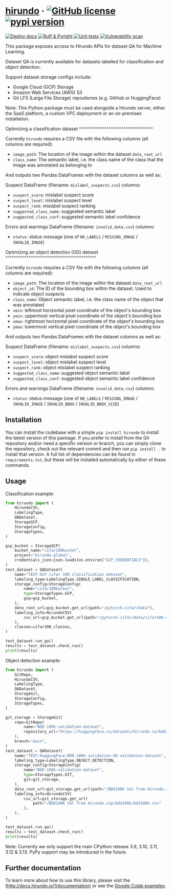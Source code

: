 # [hirundo](https://docs.hirundo.io/) · [![GitHub license](https://img.shields.io/badge/license-MIT-blue.svg)](https://github.com/Hirundo-io/hirundo-client/blob/main/LICENSE) [![pypi version](https://img.shields.io/pypi/v/hirundo)](https://pypi.org/project/hirundo/)

[![Deploy docs](https://github.com/Hirundo-io/hirundo-client/actions/workflows/update-docs.yaml/badge.svg)](https://github.com/Hirundo-io/hirundo-client/actions/workflows/update-docs.yaml) [![Ruff & Pyright](https://github.com/Hirundo-io/hirundo-client/actions/workflows/lint.yaml/badge.svg)](https://github.com/Hirundo-io/hirundo-client/actions/workflows/lint.yaml) [![Unit tests](https://github.com/Hirundo-io/hirundo-client/actions/workflows/pytest-full.yaml/badge.svg)](https://github.com/Hirundo-io/hirundo-client/actions/workflows/pytest-full.yaml) [![Vulnerability scan](https://github.com/Hirundo-io/hirundo-client/actions/workflows/safety-scan.yml/badge.svg)](https://github.com/Hirundo-io/hirundo-client/actions/workflows/safety-scan.yml)

This package exposes access to Hirundo APIs for dataset QA for Machine Learning.

Dataset QA is currently available for datasets labelled for classification and object detection.

Support dataset storage configs include:

- Google Cloud (GCP) Storage
- Amazon Web Services (AWS) S3
- Git LFS (Large File Storage) repositories (e.g. GitHub or HuggingFace)

Note: This Python package must be used alongside a Hirundo server, either the SaaS platform, a custom VPC deployment or an on-premises installation.

Optimizing a classification dataset
^^^^^^^^^^^^^^^^^^^^^^^^^^^^^^^^^^^

Currently `hirundo` requires a CSV file with the following columns (all columns are required):

- `image_path`: The location of the image within the dataset `data_root_url`
- `class_name`: The semantic label, i.e. the class name of the class that the image was annotated as belonging to

And outputs two Pandas DataFrames with the dataset columns as well as:

Suspect DataFrame (filename: `mislabel_suspects.csv`) columns:

- ``suspect_score``: mislabel suspect score
- ``suspect_level``: mislabel suspect level
- ``suspect_rank``: mislabel suspect ranking
- ``suggested_class_name``: suggested semantic label
- ``suggested_class_conf``: suggested semantic label confidence

Errors and warnings DataFrame (filename: `invalid_data.csv`) columns:

   - ``status``: status message (one of ``NO_LABELS`` / ``MISSING_IMAGE`` / ``INVALID_IMAGE``)

Optimizing an object detection (OD) dataset
^^^^^^^^^^^^^^^^^^^^^^^^^^^^^^^^^^^^^^^^^^^

Currently ``hirundo`` requires a CSV file with the following columns (all columns are required):

- ``image_path``: The location of the image within the dataset ``data_root_url``
- ``object_id``: The ID of the bounding box within the dataset. Used to indicate object suspects
- ``class_name``: Object semantic label, i.e. the class name of the object that was annotated
- ``xmin``: leftmost horizontal pixel coordinate of the object's bounding box
- ``ymin``: uppermost vertical pixel coordinate of the object's bounding box
- ``xmax``: rightmost horizontal pixel coordinate of the object's bounding box
- ``ymax``: lowermost vertical pixel coordinate of the object's bounding box


And outputs two Pandas DataFrames with the dataset columns as well as:

Suspect DataFrame (filename: `mislabel_suspects.csv`) columns:

- ``suspect_score``: object mislabel suspect score
- ``suspect_level``: object mislabel suspect level
- ``suspect_rank``: object mislabel suspect ranking
- ``suggested_class_name``: suggested object semantic label
- ``suggested_class_conf``: suggested object semantic label confidence

Errors and warnings DataFrame (filename: `invalid_data.csv`) columns:
   - ``status``: status message (one of ``NO_LABELS`` / ``MISSING_IMAGE`` / ``INVALID_IMAGE`` / ``INVALID_BBOX`` / ``INVALID_BBOX_SIZE``)

## Installation

You can install the codebase with a simple `pip install hirundo` to install the latest version of this package. If you prefer to install from the Git repository and/or need a specific version or branch, you can simply clone the repository, check out the relevant commit and then run `pip install .` to install that version. A full list of dependencies can be found in `requirements.txt`, but these will be installed automatically by either of these commands.

## Usage

Classification example:

```python
from hirundo import (
    HirundoCSV,
    LabelingType,
    QADataset,
    StorageGCP,
    StorageConfig,
    StorageTypes,
)

gcp_bucket = StorageGCP(
    bucket_name="cifar100bucket",
    project="Hirundo-global",
    credentials_json=json.loads(os.environ["GCP_CREDENTIALS"]),
)
test_dataset = QADataset(
    name="TEST-GCP cifar 100 classification dataset",
    labeling_type=LabelingType.SINGLE_LABEL_CLASSIFICATION,
    storage_config=StorageConfig(
        name="cifar100bucket",
        type=StorageTypes.GCP,
        gcp=gcp_bucket,
    ),
    data_root_url=gcp_bucket.get_url(path="/pytorch-cifar/data"),
    labeling_info=HirundoCSV(
        csv_url=gcp_bucket.get_url(path="/pytorch-cifar/data/cifar100.csv"),
    ),
    classes=cifar100_classes,
)

test_dataset.run_qa()
results = test_dataset.check_run()
print(results)
```

Object detection example:

```python
from hirundo import (
    GitRepo,
    HirundoCSV,
    LabelingType,
    QADataset,
    StorageGit,
    StorageConfig,
    StorageTypes,
)

git_storage = StorageGit(
    repo=GitRepo(
        name="BDD-100k-validation-dataset",
        repository_url="https://huggingface.co/datasets/hirundo-io/bdd100k-validation-only",
    ),
    branch="main",
)
test_dataset = QADataset(
    name="TEST-HuggingFace-BDD-100k-validation-OD-validation-dataset",
    labeling_type=LabelingType.OBJECT_DETECTION,
    storage_config=StorageConfig(
        name="BDD-100k-validation-dataset",
        type=StorageTypes.GIT,
        git=git_storage,
    ),
    data_root_url=git_storage.get_url(path="/BDD100K Val from Hirundo.zip/bdd100k"),
    labeling_info=HirundoCSV(
        csv_url=git_storage.get_url(
            path="/BDD100K Val from Hirundo.zip/bdd100k/bdd100k.csv"
        ),
    ),
)

test_dataset.run_qa()
results = test_dataset.check_run()
print(results)
```

Note: Currently we only support the main CPython release 3.9, 3.10, 3.11, 3.12 & 3.13. PyPy support may be introduced in the future.

## Further documentation

To learn more about how to use this library, please visit the [http://docs.hirundo.io/](documentation) or see the [Google Colab examples](https://github.com/Hirundo-io/hirundo-python-sdk/tree/main/notebooks).
